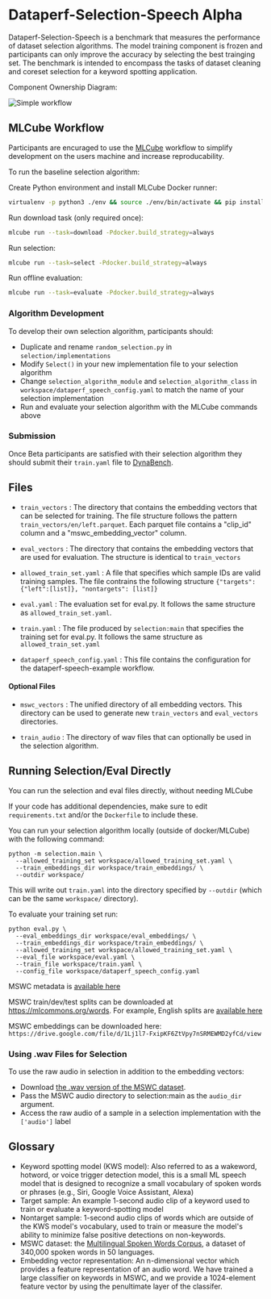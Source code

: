 # Dataperf-Selection-Speech Alpha
Dataperf-Selection-Speech is a benchmark that measures the performance of dataset selection algorithms. The model training component is frozen and participants can only improve the accuracy by selecting the best trainging set. The benchmark is intended to encompass the tasks of dataset cleaning and coreset selection for a keyword spotting application.

Component Ownership Diagram:

![Simple workflow](https://docs.google.com/drawings/d/e/2PACX-1vSlVN0uRWKySxu2ghuRhori-YxnQG859kg7zxan9xKXwarb1lQkRw9qVlnsOGEDqeVImxIplBvPDe5O/pub?w=635&h=416)

## MLCube Workflow
Participants are encuraged to use the [MLCube](https://github.com/mlcommons/mlcube) workflow to simplify development on the users machine and increase reproducability. 

To run the baseline selection algorithm:

Create Python environment and install MLCube Docker runner:
```bash 
virtualenv -p python3 ./env && source ./env/bin/activate && pip install mlcube-docker
```

Run download task (only required once):
```bash 
mlcube run --task=download -Pdocker.build_strategy=always
```

Run selection:
```bash 
mlcube run --task=select -Pdocker.build_strategy=always
```

Run offline evaluation:
```bash 
mlcube run --task=evaluate -Pdocker.build_strategy=always
```

### Algorithm Development
To develop their own selection algorithm, participants should:
- Duplicate and rename `random_selection.py` in `selection/implementations`
- Modify `Select()` in your new implementation file to your selection algorithm
- Change `selection_algorithm_module` and `selection_algorithm_class` in `workspace/dataperf_speech_config.yaml` to match the name of your selection implementation
- Run and evaluate your selection algorithm with the MLCube commands above

### Submission
Once Beta participants are satisfied with their selection algorithm they should submit their `train.yaml` file to [DynaBench](https://dynabench.org/tasks/speech-selection).

## Files

* `train_vectors` : The directory that contains the embedding vectors that can be selected for training. The file structure follows the pattern `train_vectors/en/left.parquet`. Each parquet file contains a "clip_id" column and a "mswc_embedding_vector" column.

* `eval_vectors` : The directory that contains the embedding vectors that are used for evaluation. The structure is identical to `train_vectors`

* `allowed_train_set.yaml` : A file that specifies which sample IDs are valid training samples. The file contrains the following structure `{"targets": {"left":[list]}, "nontargets": [list]}`

* `eval.yaml` : The evaluation set for eval.py. It follows the same structure as `allowed_train_set.yaml`.
* `train.yaml` : The file produced by `selection:main` that specifies the training set for eval.py.  It follows the same structure as `allowed_train_set.yaml`

* `dataperf_speech_config.yaml` : This file contains the configuration for the dataperf-speech-example workflow.

#### Optional Files

* `mswc_vectors` : The unified directory of all embedding vectors. This directory can be used to generate new `train_vectors` and `eval_vectors` directories.

* `train_audio` : The directory of wav files that can optionally be used in the selection algorithm.


## Running Selection/Eval Directly

You can run the selection and eval files directly, without needing MLCube

If your code has additional dependencies, make sure to edit `requirements.txt` and/or the `Dockerfile` to include these.

You can run your selection algorithm locally (outside of docker/MLCube) with the following command:

```
python -m selection.main \
  --allowed_training_set workspace/allowed_training_set.yaml \
  --train_embeddings_dir workspace/train_embeddings/ \
  --outdir workspace/
```

This will write out `train.yaml` into the directory specified by `--outdir` (which can be the same `workspace/` directory).

To evaluate your training set run:

```
python eval.py \
  --eval_embeddings_dir workspace/eval_embeddings/ \
  --train_embeddings_dir workspace/train_embeddings/ \
  --allowed_training_set workspace/allowed_training_set.yaml \
  --eval_file workspace/eval.yaml \
  --train_file workspace/train.yaml \
  --config_file workspace/dataperf_speech_config.yaml

```


MSWC metadata is [available here](https://storage.googleapis.com/public-datasets-mswc/metadata.json.gz)

MSWC train/dev/test splits can be downloaded at <https://mlcommons.org/words>. For example, English splits are [available here](https://storage.googleapis.com/public-datasets-mswc/splits/en.tar.gz)

MSWC embeddings can be downloaded here: `https://drive.google.com/file/d/1Lj1l7-FxipKF6ZtVpy7nSRMEWMD2yfCd/view`


### Using .wav Files for Selection

To use the raw audio in selection in addition to the embedding vectors:

* Download [the .wav version of the MSWC dataset](TODO).
* Pass the MSWC audio directory to selection:main as the `audio_dir` argument.
* Access the raw audio of a sample in a selection implementation with the `['audio']` label

## Glossary

* Keyword spotting model (KWS model): Also referred to as a wakeword, hotword, or voice trigger detection model, this is a small ML speech model that is designed to recognize a small vocabulary of spoken words or phrases (e.g., Siri, Google Voice Assistant, Alexa)
* Target sample: An example 1-second audio clip of a keyword used to train or evaluate a keyword-spotting model
* Nontarget sample: 1-second audio clips of words which are outside of the KWS model's vocabulary, used to train or measure the model's ability to minimize false positive detections on non-keywords.
* MSWC dataset: the [Multilingual Spoken Words Corpus](https://mlcommons.org/words), a dataset of 340,000 spoken words in 50 languages.
* Embedding vector representation: An n-dimensional vector which provides a feature representation of an audio word. We have trained a large classifier on keywords in MSWC, and we provide a 1024-element feature vector by using the penultimate layer of the classifer. 
<!-- Other embeddings, such as [wav2vec2](https://huggingface.co/docs/transformers/model_doc/wav2vec2) are also available **[TODO: we may provide a flag for users to select which embedding they wish to use for training and evaluation, or we may restrict to only one embedding - TBD]** -->
